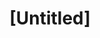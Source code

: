 ---
pid: CH813
title: "[Untitled]"
location_transcription: 
zipcode: '19106'
outside_phl: 
neighborhood: Society Hill,Old City
age: 
age_range: 
instagram: 
image_file_name: CH_813.jpg
proposal_transcription: |-
  Something to represent the amazing, creative, & sophisticated culinary food scene in Philly.
  Passyunk, city hall, broad st, or one of the parks, washington sq park
topic: Food,Philadelphia
topic_summary: 0, 0
type: Conceptual,Image
keywords_other: food, cuisine, culinary
credit: Lauren When
image_labels: 
twitter: 
facebook: 
permalink: "/monuments/ch813/"
layout: item-page
---